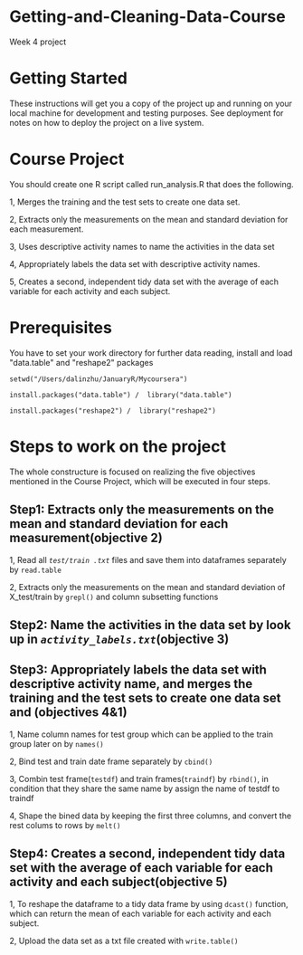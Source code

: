 # Getting-and-Cleaning-Data-Course
Week 4 project
# Getting Started
These instructions will get you a copy of the project up and running on your local machine for development and testing purposes. See deployment for notes on how to deploy the project on a live system.
# Course Project
You should create one R script called run_analysis.R that does the following.

1, Merges the training and the test sets to create one data set.

2, Extracts only the measurements on the mean and standard deviation for each measurement.

3, Uses descriptive activity names to name the activities in the data set

4, Appropriately labels the data set with descriptive activity names.

5, Creates a second, independent tidy data set with the average of each variable for each activity and each subject.

# Prerequisites
You have to set your work directory for further data reading, install and load "data.table" and "reshape2" packages
```
setwd("/Users/dalinzhu/JanuaryR/Mycoursera")

install.packages("data.table") /  library("data.table")

install.packages("reshape2") /  library("reshape2")
```

# Steps to work on the project
The whole constructure is focused on realizing the five objectives mentioned in the Course Project, which will be executed in four steps.
## Step1: Extracts only the measurements on the mean and standard deviation for each measurement(objective 2)
1, Read all *`test/train .txt`* files and save them into dataframes separately by `read.table`

2, Extracts only the measurements on the mean and standard deviation of X_test/train by `grepl()` and column subsetting functions
## Step2: Name the activities in the data set by look up in *`activity_labels.txt`*(objective 3)
## Step3: Appropriately labels the data set with descriptive activity name, and merges the training and the test sets to create one data set and (objectives 4&1)
1, Name column names for test group which can be applied to the train group later on by `names()`

2, Bind test and train date frame separately by `cbind()`

3, Combin test frame(`testdf`) and train frames(`traindf`) by `rbind()`, in condition that they share the same name by assign the name of testdf to traindf

4, Shape the bined data by keeping the first three columns, and convert the rest colums to rows by `melt()`
## Step4:  Creates a second, independent tidy data set with the average of each variable for each activity and each subject(objective 5)
1, To reshape the dataframe to a tidy data frame by using `dcast()` function, which can return the mean of each variable for each activity and each subject.

2, Upload the data set as a txt file created with `write.table()`


